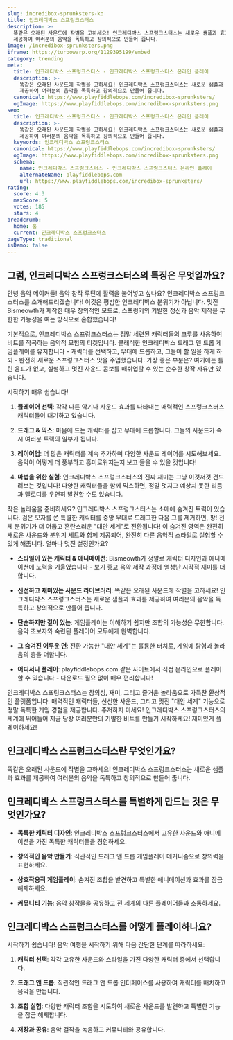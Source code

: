 ```yaml
---
slug: incredibox-sprunksters-ko
title: 인크레디박스 스프렁크스터스
description: >-
  똑같은 오래된 사운드에 작별을 고하세요! 인크레디박스 스프렁크스터스는 새로운 샘플과 효과를 
  제공하여 여러분의 음악을 독특하고 창의적으로 만들어 줍니다.
image: /incredibox-sprunksters.png
iframe: https://turbowarp.org/1129395199/embed
category: trending
meta:
  title: 인크레디박스 스프렁크스터스 - 인크레디박스 스프렁크스터스 온라인 플레이
  description: >-
    똑같은 오래된 사운드에 작별을 고하세요! 인크레디박스 스프렁크스터스는 새로운 샘플과 효과를 
    제공하여 여러분의 음악을 독특하고 창의적으로 만들어 줍니다.
  canonical: https://www.playfiddlebops.com/incredibox-sprunksters/
  ogImage: https://www.playfiddlebops.com/incredibox-sprunksters.png
seo:
  title: 인크레디박스 스프렁크스터스 - 인크레디박스 스프렁크스터스 온라인 플레이
  description: >-
    똑같은 오래된 사운드에 작별을 고하세요! 인크레디박스 스프렁크스터스는 새로운 샘플과 효과를 
    제공하여 여러분의 음악을 독특하고 창의적으로 만들어 줍니다.
  keywords: 인크레디박스 스프렁크스터스
  canonical: https://www.playfiddlebops.com/incredibox-sprunksters/
  ogImage: https://www.playfiddlebops.com/incredibox-sprunksters.png
  schema:
    name: 인크레디박스 스프렁크스터스 - 인크레디박스 스프렁크스터스 온라인 플레이
    alternateName: playfiddlebops.com
    url: https://www.playfiddlebops.com/incredibox-sprunksters/
rating:
  score: 4.3
  maxScore: 5
  votes: 185
  stars: 4
breadcrumb:
  home: 홈
  current: 인크레디박스 스프렁크스터스
pageType: traditional
isDemo: false
---
```


## 그럼, 인크레디박스 스프렁크스터스의 특징은 무엇일까요?

안녕 음악 메이커들! 음악 창작 루틴에 활력을 불어넣고 싶나요? 인크레디박스 스프렁크스터스를 소개해드리겠습니다! 이것은 평범한 인크레디박스 분위기가 아닙니다. 멋진 Bismeowth가 제작한 매우 창의적인 모드로, 스프렁키의 기발한 정신과 음악 제작을 무한한 가능성을 여는 방식으로 혼합했습니다!

기본적으로, 인크레디박스 스프렁크스터스는 정말 세련된 캐릭터들의 크루를 사용하여 비트를 작곡하는 음악적 모험의 티켓입니다. 클래식한 인크레디박스 드래그 앤 드롭 게임플레이를 유지합니다 - 캐릭터를 선택하고, 무대에 드롭하고, 그들이 할 일을 하게 하되 - 완전히 새로운 스프렁크스터스 맛을 주입했습니다. 가장 좋은 부분은? 여기에는 틀린 음표가 없고, 실험하고 멋진 사운드 콤보를 매쉬업할 수 있는 순수한 창작 자유만 있습니다.

시작하기 매우 쉽습니다!

1. **플레이어 선택**: 각각 다른 악기나 사운드 효과를 나타내는 매력적인 스프렁크스터스 캐릭터들이 대기하고 있습니다.

2. **드래그 & 믹스**: 마음에 드는 캐릭터를 잡고 무대에 드롭합니다. 그들의 사운드가 즉시 여러분 트랙의 일부가 됩니다.

3. **레이어업**: 더 많은 캐릭터를 계속 추가하며 다양한 사운드 레이어를 시도해보세요. 음악이 어떻게 더 풍부하고 흥미로워지는지 보고 들을 수 있을 것입니다!

4. **마법을 위한 실험**: 인크레디박스 스프렁크스터스의 진짜 재미는 그냥 이것저것 건드려보는 것입니다! 다양한 캐릭터들을 함께 믹스하면, 정말 멋지고 예상치 못한 리듬과 멜로디를 우연히 발견할 수도 있습니다.

작은 놀라움을 준비하세요? 인크레디박스 스프렁크스터스는 소매에 숨겨진 트릭이 있습니다. 검은 모자를 쓴 특별한 캐릭터를 중앙 무대로 드래그한 다음 그를 제거하면, 팡! 전체 분위기가 더 어둡고 혼란스러운 "대안 세계"로 전환됩니다! 이 숨겨진 영역은 완전히 새로운 사운드와 분위기 세트와 함께 제공되어, 완전히 다른 음악적 스타일로 실험할 수 있게 해줍니다. 얼마나 멋진 설정인가요?

- **스타일이 있는 캐릭터 & 애니메이션**: Bismeowth가 정말로 캐릭터 디자인과 애니메이션에 노력을 기울였습니다 - 보기 좋고 음악 제작 과정에 엄청난 시각적 재미를 더합니다.

- **신선하고 재미있는 사운드 라이브러리**: 똑같은 오래된 사운드에 작별을 고하세요! 인크레디박스 스프렁크스터스는 새로운 샘플과 효과를 제공하여 여러분의 음악을 독특하고 창의적으로 만들어 줍니다.

- **단순하지만 깊이 있는**: 게임플레이는 이해하기 쉽지만 조합의 가능성은 무한합니다. 음악 초보자와 숙련된 플레이어 모두에게 완벽합니다.

- **그 숨겨진 어두운 면**: 전환 가능한 "대안 세계"는 훌륭한 터치로, 게임에 탐험과 놀라움의 층을 더합니다.

- **어디서나 플레이**: playfiddlebops.com 같은 사이트에서 직접 온라인으로 플레이할 수 있습니다 - 다운로드 필요 없이 매우 편리합니다!

인크레디박스 스프렁크스터스는 창의성, 재미, 그리고 즐거운 놀라움으로 가득찬 환상적인 플랫폼입니다. 매력적인 캐릭터들, 신선한 사운드, 그리고 멋진 "대안 세계" 기능으로 정말 독특한 게임 경험을 제공합니다. 주저하지 마세요! 인크레디박스 스프렁크스터스의 세계에 뛰어들어 지금 당장 여러분만의 기발한 비트를 만들기 시작하세요! 재미있게 플레이하세요!

## 인크레디박스 스프렁크스터스란 무엇인가요?

똑같은 오래된 사운드에 작별을 고하세요! 인크레디박스 스프렁크스터스는 새로운 샘플과 효과를 제공하여 여러분의 음악을 독특하고 창의적으로 만들어 줍니다.

## 인크레디박스 스프렁크스터스를 특별하게 만드는 것은 무엇인가요?

- **독특한 캐릭터 디자인**: 인크레디박스 스프렁크스터스에서 고유한 사운드와 애니메이션을 가진 독특한 캐릭터들을 경험하세요.

- **창의적인 음악 만들기**: 직관적인 드래그 앤 드롭 게임플레이 메커니즘으로 창의력을 표현하세요.

- **상호작용적 게임플레이**: 숨겨진 조합을 발견하고 특별한 애니메이션과 효과를 잠금 해제하세요.

- **커뮤니티 기능**: 음악 창작물을 공유하고 전 세계의 다른 플레이어들과 소통하세요.

## 인크레디박스 스프렁크스터스를 어떻게 플레이하나요?

시작하기 쉽습니다! 음악 여행을 시작하기 위해 다음 간단한 단계를 따라하세요:

1. **캐릭터 선택**: 각각 고유한 사운드와 스타일을 가진 다양한 캐릭터 중에서 선택합니다.

2. **드래그 앤 드롭**: 직관적인 드래그 앤 드롭 인터페이스를 사용하여 캐릭터를 배치하고 음악을 만듭니다.

3. **조합 실험**: 다양한 캐릭터 조합을 시도하여 새로운 사운드를 발견하고 특별한 기능을 잠금 해제합니다.

4. **저장과 공유**: 음악 걸작을 녹음하고 커뮤니티와 공유합니다.